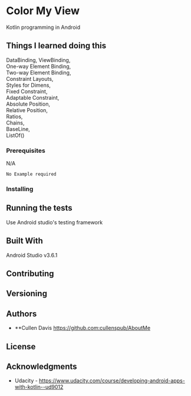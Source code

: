 # Color My View

Kotlin programming in Android

## Things I learned doing this
DataBinding, 
ViewBinding,  
One-way Element Binding,  
Two-way Element Binding,  
Constraint Layouts,   
Styles for Dimens,  
Fixed Constraint,  
Adaptable Constraint,  
Absolute Position,  
Relative Position,  
Ratios,  
Chains,  
BaseLine,  
ListOf(<viewattribute ids>)  
### Prerequisites
N/A

```
No Example required
```

### Installing


## Running the tests

Use Android studio's testing framework 

## Built With
Android Studio v3.6.1

## Contributing


## Versioning


## Authors

* **Cullen Davis https://github.com:cullenspub/AboutMe

## License

## Acknowledgments
* Udacity - https://www.udacity.com/course/developing-android-apps-with-kotlin--ud9012

